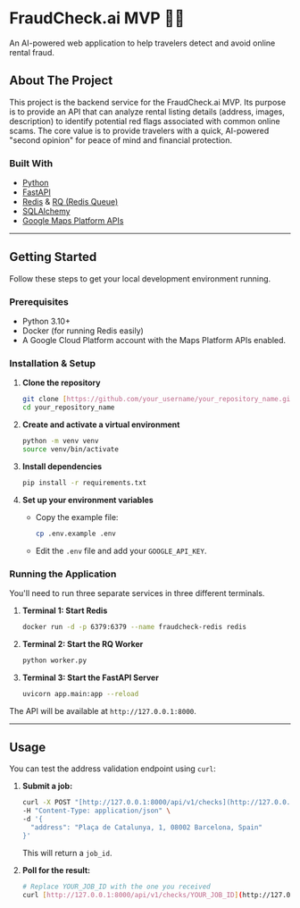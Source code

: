 # FraudCheck.ai MVP 🕵️‍♂️

An AI-powered web application to help travelers detect and avoid online rental fraud.

## About The Project

This project is the backend service for the FraudCheck.ai MVP. Its purpose is to provide an API that can analyze rental listing details (address, images, description) to identify potential red flags associated with common online scams. The core value is to provide travelers with a quick, AI-powered "second opinion" for peace of mind and financial protection.

### Built With

* [Python](https://www.python.org/)
* [FastAPI](https://fastapi.tiangolo.com/)
* [Redis](https://redis.io/) & [RQ (Redis Queue)](https://python-rq.org/)
* [SQLAlchemy](https://www.sqlalchemy.org/)
* [Google Maps Platform APIs](https://mapsplatform.google.com/)

---

## Getting Started

Follow these steps to get your local development environment running.

### Prerequisites

* Python 3.10+
* Docker (for running Redis easily)
* A Google Cloud Platform account with the Maps Platform APIs enabled.

### Installation & Setup

1.  **Clone the repository**
    ```sh
    git clone [https://github.com/your_username/your_repository_name.git](https://github.com/your_username/your_repository_name.git)
    cd your_repository_name
    ```

2.  **Create and activate a virtual environment**
    ```sh
    python -m venv venv
    source venv/bin/activate
    ```

3.  **Install dependencies**
    ```sh
    pip install -r requirements.txt
    ```

4.  **Set up your environment variables**
    * Copy the example file:
        ```sh
        cp .env.example .env
        ```
    * Edit the `.env` file and add your `GOOGLE_API_KEY`.

### Running the Application

You'll need to run three separate services in three different terminals.

1.  **Terminal 1: Start Redis**
    ```sh
    docker run -d -p 6379:6379 --name fraudcheck-redis redis
    ```

2.  **Terminal 2: Start the RQ Worker**
    ```sh
    python worker.py
    ```

3.  **Terminal 3: Start the FastAPI Server**
    ```sh
    uvicorn app.main:app --reload
    ```
The API will be available at `http://127.0.0.1:8000`.

---
## Usage

You can test the address validation endpoint using `curl`:

1.  **Submit a job:**
    ```sh
    curl -X POST "[http://127.0.0.1:8000/api/v1/checks](http://127.0.0.1:8000/api/v1/checks)" \
    -H "Content-Type: application/json" \
    -d '{
      "address": "Plaça de Catalunya, 1, 08002 Barcelona, Spain"
    }'
    ```
    This will return a `job_id`.

2.  **Poll for the result:**
    ```sh
    # Replace YOUR_JOB_ID with the one you received
    curl [http://127.0.0.1:8000/api/v1/checks/YOUR_JOB_ID](http://127.0.0.1:8000/api/v1/checks/YOUR_JOB_ID)
    ```